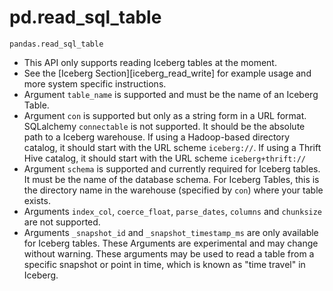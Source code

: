 # pd.read_sql_table

`pandas.read_sql_table`

-   This API only supports reading Iceberg tables at the moment.
-   See the [Iceberg Section][iceberg_read_write] for example usage and more system specific instructions.
-   Argument `table_name` is supported and must be the name of an Iceberg Table.
-   Argument `con` is supported but only as a string form in a URL format.
    SQLalchemy `connectable` is not supported.
    It should be the absolute path to a Iceberg warehouse.
    If using a Hadoop-based directory catalog, it should start with the URL scheme `iceberg://`.
    If using a Thrift Hive catalog, it should start with the URL scheme `iceberg+thrift://`
-   Argument `schema` is supported and currently required for Iceberg tables. It must be the name
    of the database schema. For Iceberg Tables, this is the directory name
    in the warehouse (specified by `con`) where your table exists.
-   Arguments `index_col`, `coerce_float`, `parse_dates`, `columns` and `chunksize` are
    not supported.
-   Arguments `_snapshot_id` and `_snapshot_timestamp_ms` are only available for Iceberg tables. These Arguments
    are experimental and may change without warning. These arguments may be used to read a table from
    a specific snapshot or point in time, which is known as "time travel" in Iceberg.

